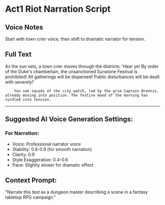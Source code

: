 # Act1 Riot Narration Script

## Voice Notes
Start with town crier voice, then shift to dramatic narrator for tension.

## Full Text
As the sun sets, a town crier moves through the districts: 'Hear ye! By order of the Duke's chamberlain, the unsanctioned Sunstone Festival is prohibited! All gatherings will be dispersed! Public disturbances will be dealt with severely!' 
        
        You see squads of the city watch, led by the grim Captain Brennis, already moving into position. The festive mood of the morning has curdled into tension.

---

## Suggested AI Voice Generation Settings:

### For Narration:
- Voice: Professional narrator voice
- Stability: 0.8-0.9 (for smooth narration)
- Clarity: 0.9
- Style Exaggeration: 0.4-0.6
- Pace: Slightly slower for dramatic effect

## Context Prompt:
"Narrate this text as a dungeon master describing a scene in a fantasy tabletop RPG campaign."
